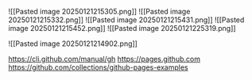 ![[Pasted image 20250121215305.png]]
![[Pasted image 20250121215332.png]]
![[Pasted image 20250121215431.png]]
![[Pasted image 20250121215452.png]]
![[Pasted image 20250121225319.png]]

![[Pasted image 20250121214902.png]]

https://cli.github.com/manual/gh
https://pages.github.com
https://github.com/collections/github-pages-examples